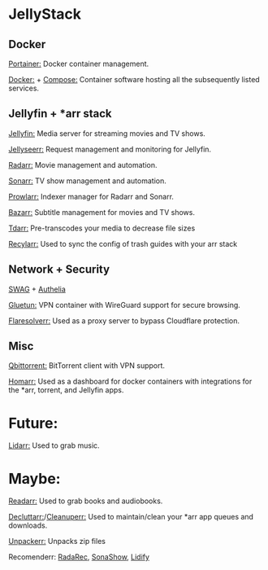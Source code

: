# JellyStack

## Docker

[Portainer:](https://github.com/portainer/portainer) Docker container management.

[Docker:](https://github.com/docker) + [Compose:](https://github.com/docker/compose) Container software hosting all the subsequently listed services.

## Jellyfin + *arr stack

[Jellyfin:](https://github.com/jellyfin/jellyfin) Media server for streaming movies and TV shows. 

[Jellyseerr:](https://github.com/fallenbagel/jellyseerr) Request management and monitoring for Jellyfin.

[Radarr:](https://github.com/Radarr/Radarr) Movie management and automation.

[Sonarr:](https://github.com/Sonarr/Sonarr) TV show management and automation.

[Prowlarr:](https://github.com/Prowlarr/Prowlarr) Indexer manager for Radarr and Sonarr.

[Bazarr:](https://github.com/morpheus65535/bazarr) Subtitle management for movies and TV shows.

[Tdarr:](https://github.com/HaveAGitGat/Tdarr) Pre-transcodes your media to decrease file sizes

[Recylarr:](https://github.com/recyclarr/recyclarr) Used to sync the config of trash guides with your arr stack

## Network + Security

[SWAG](https://github.com/linuxserver/docker-swag) + [Authelia](https://github.com/authelia/authelia)

[Gluetun:](https://github.com/qdm12/gluetun) VPN container with WireGuard support for secure browsing.

[Flaresolverr:](https://github.com/FlareSolverr/FlareSolverr) Used as a proxy server to bypass Cloudflare protection.

## Misc

[Qbittorrent:](https://github.com/qbittorrent/qBittorrent) BitTorrent client with VPN support.

[Homarr:](https://github.com/homarr-labs/homarr) Used as a dashboard for docker containers with integrations for the *arr, torrent, and Jellyfin apps.


# Future: 

[Lidarr:](https://github.com/Lidarr/Lidarr) Used to grab music.

# Maybe:

[Readarr:](https://github.com/Readarr/Readarr) Used to grab books and audiobooks.

[Decluttarr:](https://github.com/ManiMatter/decluttarr)/[Cleanuperr:](https://github.com/flmorg/cleanuperr) Used to maintain/clean your *arr app queues and downloads.

[Unpackerr:](https://github.com/Unpackerr/unpackerr)  Unpacks zip files 

Recomenderr: [RadaRec](https://github.com/TheWicklowWolf/RadaRec), [SonaShow](https://github.com/TheWicklowWolf/SonaShow), [Lidify](https://github.com/TheWicklowWolf/Lidify) 
